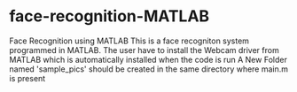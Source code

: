 # face-recognition-MATLAB
Face Recognition using MATLAB
This is a face recogniton system programmed in MATLAB. The user have to install the Webcam driver from MATLAB which is automatically installed when the code is run A New Folder named 'sample_pics' should be created in the same directory where main.m is present
